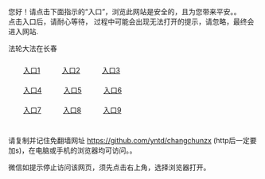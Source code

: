 您好！请点击下面指示的“入口”，浏览此网站是安全的，且为您带来平安。。 <br/>
点击入口后，请耐心等待， 过程中可能会出现无法打开的提示，请忽略，最终会进入网站. </br>

法轮大法在长春<br/>
<div style="padding:10px"><a style="margin:20px" target="_blank" href="https://d2xcg6bpgyhit4.cloudfront.net/2Qpsp?dbrwgvo" id="ccLink1" rel="nofollow">入口1</a> <a target="_blank" style="margin:20px" href="https://dxb8qbpal8ljs.cloudfront.net/2Qpsp?vqouf" id="ccLink2" rel="nofollow">入口2</a> <a style="margin:20px" target="_blank" href="https://d14r00ci6joul0.cloudfront.net/2Qpsp?qnktqevo" id="ccLink3" rel="nofollow">入口3</a></div>

<div style="padding:10px" ><a style="margin:20px" target="_blank" href="https://d2xcg6bpgyhit4.cloudfront.net/2Qpsp?dbrwgvo" id="ccLink4" rel="nofollow">入口4</a> <a style="margin:20px" href="https://dxb8qbpal8ljs.cloudfront.net/2Qpsp?vqouf" target="_blank" id="ccLink5" rel="nofollow">入口5</a> <a style="margin:20px" href="https://d14r00ci6joul0.cloudfront.net/2Qpsp?qnktqevo" target="_blank" id="ccLink6" rel="nofollow">入口6</a></div>

<div style="padding:10px"><a style="margin:20px" target="_blank" href="https://d2xcg6bpgyhit4.cloudfront.net/2Qpsp?dbrwgvo" id="ccLink7" rel="nofollow">入口7</a> <a style="margin:20px" href="https://dxb8qbpal8ljs.cloudfront.net/2Qpsp?vqouf" target="_blank" id="ccLink8" rel="nofollow">入口8</a> <a style="margin:20px" target="_blank" href="https://d14r00ci6joul0.cloudfront.net/2Qpsp?qnktqevo" id="ccLink9" rel="nofollow">入口9</a></div>

<br/>



请复制并记住免翻墙网址 https://github.com/yntd/changchunzx (http后一定要加s)，在电脑或手机的浏览器均可访问。。<br/>

微信如提示停止访问该网页，须先点击右上角，选择浏览器打开。
